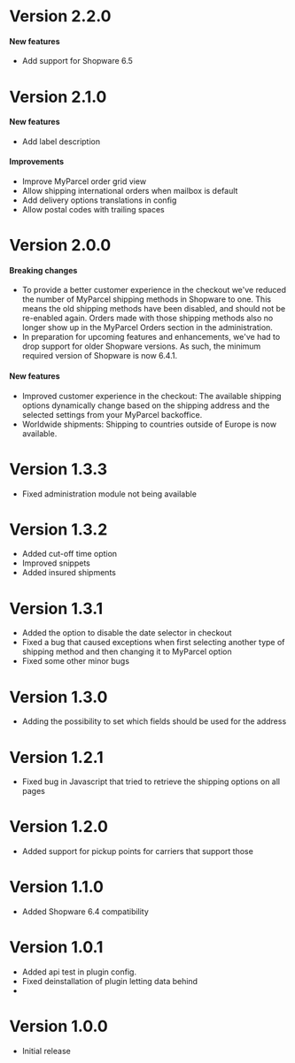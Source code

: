 # Version 2.2.0

#### New features
- Add support for Shopware 6.5

# Version 2.1.0

#### New features
- Add label description

#### Improvements
- Improve MyParcel order grid view
- Allow shipping international orders when mailbox is default
- Add delivery options translations in config
- Allow postal codes with trailing spaces

# Version 2.0.0

#### Breaking changes
- To provide a better customer experience in the checkout we've reduced the number of MyParcel shipping methods in Shopware to one. This means the old shipping methods have been disabled, and should not be re-enabled again. Orders made with those shipping methods also no longer show up in the MyParcel Orders section in the administration.
- In preparation for upcoming features and enhancements, we've had to drop support for older Shopware versions. As such, the minimum required version of Shopware is now 6.4.1.

#### New features
- Improved customer experience in the checkout: The available shipping options dynamically change based on the shipping address and the selected settings from your MyParcel backoffice.
- Worldwide shipments: Shipping to countries outside of Europe is now available.

# Version 1.3.3
- Fixed administration module not being available

# Version 1.3.2
- Added cut-off time option
- Improved snippets
- Added insured shipments

# Version 1.3.1
- Added the option to disable the date selector in checkout
- Fixed a bug that caused exceptions when first selecting another type of shipping method and then changing it to MyParcel option
- Fixed some other minor bugs

# Version 1.3.0
- Adding the possibility to set which fields should be used for the address

# Version 1.2.1
- Fixed bug in Javascript that tried to retrieve the shipping options on all pages

# Version 1.2.0
- Added support for pickup points for carriers that support those

# Version 1.1.0
- Added Shopware 6.4 compatibility

# Version 1.0.1
- Added api test in plugin config.
- Fixed deinstallation of plugin letting data behind
- 
# Version 1.0.0
- Initial release
